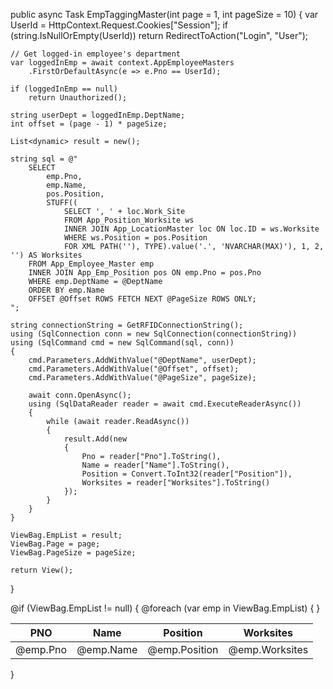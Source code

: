 public async Task<IActionResult> EmpTaggingMaster(int page = 1, int pageSize = 10)
{
    var UserId = HttpContext.Request.Cookies["Session"];
    if (string.IsNullOrEmpty(UserId))
        return RedirectToAction("Login", "User");

    // Get logged-in employee's department
    var loggedInEmp = await context.AppEmployeeMasters
        .FirstOrDefaultAsync(e => e.Pno == UserId);

    if (loggedInEmp == null)
        return Unauthorized();

    string userDept = loggedInEmp.DeptName;
    int offset = (page - 1) * pageSize;

    List<dynamic> result = new();

    string sql = @"
        SELECT 
            emp.Pno,
            emp.Name,
            pos.Position,
            STUFF((
                SELECT ', ' + loc.Work_Site
                FROM App_Position_Worksite ws
                INNER JOIN App_LocationMaster loc ON loc.ID = ws.Worksite
                WHERE ws.Position = pos.Position
                FOR XML PATH(''), TYPE).value('.', 'NVARCHAR(MAX)'), 1, 2, '') AS Worksites
        FROM App_Employee_Master emp
        INNER JOIN App_Emp_Position pos ON emp.Pno = pos.Pno
        WHERE emp.DeptName = @DeptName
        ORDER BY emp.Name
        OFFSET @Offset ROWS FETCH NEXT @PageSize ROWS ONLY;
    ";

    string connectionString = GetRFIDConnectionString();
    using (SqlConnection conn = new SqlConnection(connectionString))
    using (SqlCommand cmd = new SqlCommand(sql, conn))
    {
        cmd.Parameters.AddWithValue("@DeptName", userDept);
        cmd.Parameters.AddWithValue("@Offset", offset);
        cmd.Parameters.AddWithValue("@PageSize", pageSize);

        await conn.OpenAsync();
        using (SqlDataReader reader = await cmd.ExecuteReaderAsync())
        {
            while (await reader.ReadAsync())
            {
                result.Add(new
                {
                    Pno = reader["Pno"].ToString(),
                    Name = reader["Name"].ToString(),
                    Position = Convert.ToInt32(reader["Position"]),
                    Worksites = reader["Worksites"].ToString()
                });
            }
        }
    }

    ViewBag.EmpList = result;
    ViewBag.Page = page;
    ViewBag.PageSize = pageSize;

    return View();
}



@if (ViewBag.EmpList != null)
{
    <table class="table table-bordered">
        <thead>
            <tr>
                <th>PNO</th>
                <th>Name</th>
                <th>Position</th>
                <th>Worksites</th>
            </tr>
        </thead>
        <tbody>
            @foreach (var emp in ViewBag.EmpList)
            {
                <tr>
                    <td>@emp.Pno</td>
                    <td>@emp.Name</td>
                    <td>@emp.Position</td>
                    <td>@emp.Worksites</td>
                </tr>
            }
        </tbody>
    </table>
}
